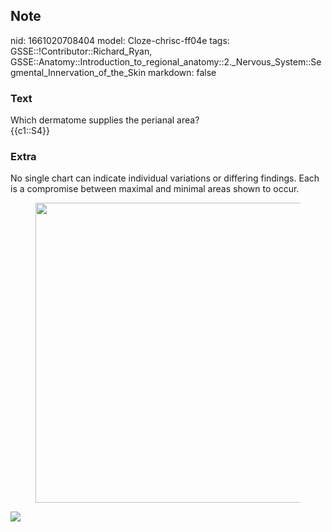 ## Note
nid: 1661020708404
model: Cloze-chrisc-ff04e
tags: GSSE::!Contributor::Richard_Ryan, GSSE::Anatomy::Introduction_to_regional_anatomy::2._Nervous_System::Segmental_Innervation_of_the_Skin
markdown: false

### Text
<div class="toggle">
  Which dermatome supplies the perianal area?
</div>
<div class="toggle">
  {{c1::S4}}
</div>

### Extra
<p id="c9de6c46-dccb-42b9-86da-87f3a308d9d0" class="">No single
chart can indicate individual variations or differing findings.
Each is a compromise between maximal and minimal areas shown to
occur.
<figure id="84ead75d-f671-4c66-9e1a-5393260f69e6" class="image">
  <a href= 
  "Segmental%20Innervation%20of%20the%20Skin%20e218fc1cea564038acdf1e0c547899fa/Untitled%207.png">
  <img style="width:480px" src= 
  "43f136bef966c612da34afbe2f461d332cd99ac8.png"></a>
</figure>
<p id="0afc8b68-8e64-4e30-9be0-591f9366249d" class=""><img src= 
"Grant_1962_663.png">
